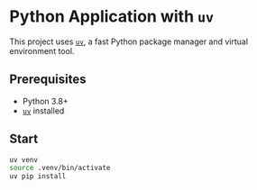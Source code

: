 # Python Application with `uv`

This project uses [`uv`](https://github.com/astral-sh/uv), a fast Python package manager and virtual environment tool.

## Prerequisites

- Python 3.8+
- [`uv`](https://github.com/astral-sh/uv) installed

## Start

```bash
uv venv
source .venv/bin/activate
uv pip install
